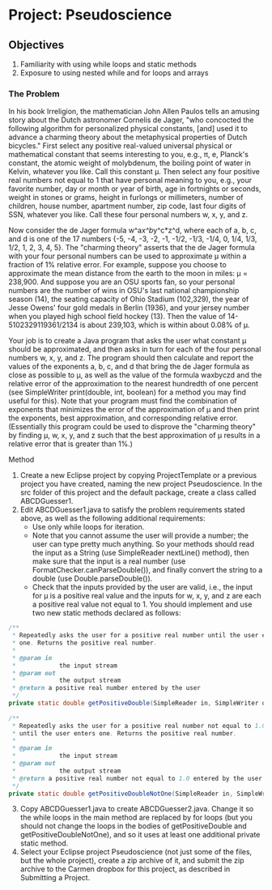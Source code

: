 # Project: Pseudoscience

## Objectives
1. Familiarity with using while loops and static methods
2. Exposure to using nested while and for loops and arrays

### The Problem
In his book Irreligion, the mathematician John Allen Paulos tells an amusing story about the Dutch astronomer Cornelis de Jager, "who concocted the following algorithm for personalized physical constants, [and] used it to advance a charming theory about the metaphysical properties of Dutch bicycles." First select any positive real-valued universal physical or mathematical constant that seems interesting to you, e.g., π, e, Planck's constant, the atomic weight of molybdenum, the boiling point of water in Kelvin, whatever you like. Call this constant μ. Then select any four positive real numbers not equal to 1 that have personal meaning to you, e.g., your favorite number, day or month or year of birth, age in fortnights or seconds, weight in stones or grams, height in furlongs or millimeters, number of children, house number, apartment number, zip code, last four digits of SSN, whatever you like. Call these four personal numbers w, x, y, and z.

Now consider the de Jager formula w^a*x^b*y^c*z^d, where each of a, b, c, and d is one of the 17 numbers {-5, -4, -3, -2, -1, -1/2, -1/3, -1/4, 0, 1/4, 1/3, 1/2, 1, 2, 3, 4, 5}. The "charming theory" asserts that the de Jager formula with your four personal numbers can be used to approximate μ within a fraction of 1% relative error. For example, suppose you choose to approximate the mean distance from the earth to the moon in miles: μ = 238,900. And suppose you are an OSU sports fan, so your personal numbers are the number of wins in OSU's last national championship season (14), the seating capacity of Ohio Stadium (102,329), the year of Jesse Owens' four gold medals in Berlin (1936), and your jersey number when you played high school field hockey (13). Then the value of 14-5102329119361/2134 is about 239,103, which is within about 0.08% of μ.

Your job is to create a Java program that asks the user what constant μ should be approximated, and then asks in turn for each of the four personal numbers w, x, y, and z. The program should then calculate and report the values of the exponents a, b, c, and d that bring the de Jager formula as close as possible to μ, as well as the value of the formula waxbyczd and the relative error of the approximation to the nearest hundredth of one percent (see SimpleWriter print(double, int, boolean) for a method you may find useful for this). Note that your program must find the combination of exponents that minimizes the error of the approximation of μ and then print the exponents, best approximation, and corresponding relative error. (Essentially this program could be used to disprove the "charming theory" by finding μ, w, x, y, and z such that the best approximation of μ results in a relative error that is greater than 1%.)

Method
1. Create a new Eclipse project by copying ProjectTemplate or a previous project you have created, naming the new project Pseudoscience. In the src folder of this project and the default package, create a class called ABCDGuesser1.
2. Edit ABCDGuesser1.java to satisfy the problem requirements stated above, as well as the following additional requirements:
    - Use only while loops for iteration.
    - Note that you cannot assume the user will provide a number; the user can type pretty much anything. So your methods should read the input as a String (use SimpleReader nextLine() method), then make sure that the input is a real number (use FormatChecker.canParseDouble()), and finally convert the string to a double (use Double.parseDouble()).
    - Check that the inputs provided by the user are valid, i.e., the input for μ is a positive real value and the inputs for w, x, y, and z are each a positive real value not equal to 1. You should implement and use two new static methods declared as follows:
```java
/**
 * Repeatedly asks the user for a positive real number until the user enters
 * one. Returns the positive real number.
 * 
 * @param in
 *            the input stream
 * @param out
 *            the output stream
 * @return a positive real number entered by the user
 */
private static double getPositiveDouble(SimpleReader in, SimpleWriter out) {...}
  
/**
 * Repeatedly asks the user for a positive real number not equal to 1.0
 * until the user enters one. Returns the positive real number.
 * 
 * @param in
 *            the input stream
 * @param out
 *            the output stream
 * @return a positive real number not equal to 1.0 entered by the user
 */
private static double getPositiveDoubleNotOne(SimpleReader in, SimpleWriter out) {...}
```
3. Copy ABCDGuesser1.java to create ABCDGuesser2.java. Change it so the while loops in the main method are replaced by for loops (but you should not change the loops in the bodies of getPositiveDouble and getPositiveDoubleNotOne), and so it uses at least one additional private static method.
4. Select your Eclipse project Pseudoscience (not just some of the files, but the whole project), create a zip archive of it, and submit the zip archive to the Carmen dropbox for this project, as described in Submitting a Project.
